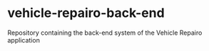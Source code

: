 # vehicle-repairo-back-end
Repository containing the back-end system of the Vehicle Repairo application
